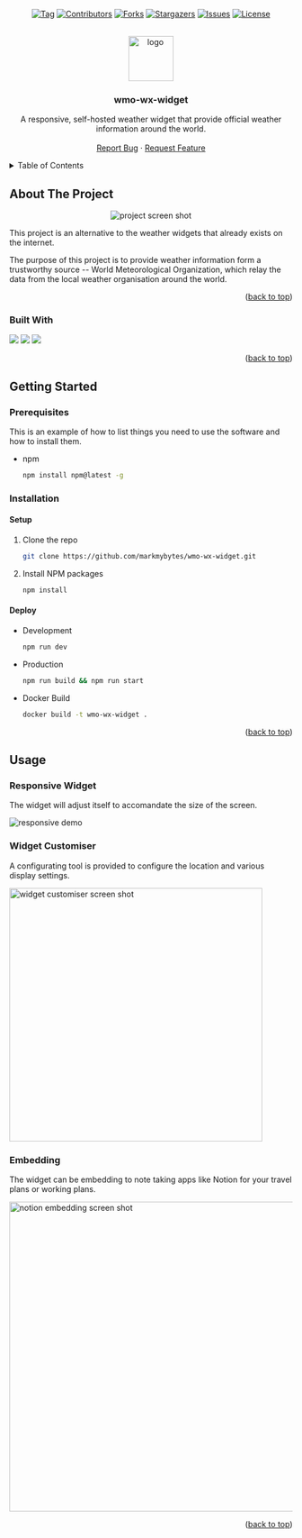 <a id="readme-top"></a>



<!-- PROJECT SHIELDS -->
<!--
*** I'm using markdown "reference style" links for readability.
*** Reference links are enclosed in brackets [ ] instead of parentheses ( ).
*** See the bottom of this document for the declaration of the reference variables
*** for contributors-url, forks-url, etc. This is an optional, concise syntax you may use.
*** https://www.markdownguide.org/basic-syntax/#reference-style-links
-->
<div align="center">

  [![Tag][tag-shield]][tag-url]
  [![Contributors][contributors-shield]][contributors-url]
  [![Forks][forks-shield]][forks-url]
  [![Stargazers][stars-shield]][stars-url]
  [![Issues][issues-shield]][issues-url]
  [![License][license-shield]][license-url]
  
</div>



<!-- PROJECT LOGO -->
<br />
<div align="center">
  <a href="https://github.com/markmybytes/wmo-wx-widget">
    <img src="https://github.com/user-attachments/assets/f41d13b1-f0c7-4516-8741-145c28890158" alt="logo" width="80" height="80">
  </a>

  <h3 align="center">wmo-wx-widget</h3>

  <p align="center">
    A responsive, self-hosted weather widget that provide official weather information around the world.
    <br />
    <br />
    <a href="https://github.com/markmybytes/wmo-wx-widget/issues/new?labels=bug&template=bug-report---.md">Report Bug</a>
    ·
    <a href="https://github.com/markmybytes/wmo-wx-widget/issues/new?labels=enhancement&template=feature-request---.md">Request Feature</a>
  </p>
</div>



<!-- TABLE OF CONTENTS -->
<details>
  <summary>Table of Contents</summary>
  <ol>
    <li>
      <a href="#about-the-project">About The Project</a>
      <ul>
        <li><a href="#built-with">Built With</a></li>
      </ul>
    </li>
    <li>
      <a href="#getting-started">Getting Started</a>
      <ul>
        <li><a href="#prerequisites">Prerequisites</a></li>
        <li><a href="#installation">Installation</a></li>
      </ul>
    </li>
    <li><a href="#usage">Usage</a></li>
  </ol>
</details>



<!-- ABOUT THE PROJECT -->
## About The Project
<p align="center">
  <img src="https://github.com/user-attachments/assets/a1a85bf7-5f62-4adf-9431-acb743b342ca" alt="project screen shot">
<p align="right">

This project is an alternative to the weather widgets that already exists on the internet.

The purpose of this project is to provide weather information form a trustworthy source -- World Meteorological Organization, which relay the data from the local weather organisation around the world.

<p align="right">(<a href="#readme-top">back to top</a>)</p>



### Built With

[<img src="https://img.shields.io/badge/bootstrap%20icons-7532fa?style=for-the-badge&logo=bootstrap&logoColor=white">](https://tailwindcss.com/)
[<img src="https://img.shields.io/badge/next.js-000000?style=for-the-badge&logo=nextdotjs&logoColor=white">](https://nextjs.org/)
[<img src="https://img.shields.io/badge/tailwindcss-38bdf8?style=for-the-badge&logo=tailwindcss&logoColor=white">](https://tailwindcss.com/)

<p align="right">(<a href="#readme-top">back to top</a>)</p>



<!-- GETTING STARTED -->
## Getting Started

### Prerequisites

This is an example of how to list things you need to use the software and how to install them.
* npm
  ```sh
  npm install npm@latest -g
  ```

### Installation

#### Setup

1. Clone the repo
   ```sh
   git clone https://github.com/markmybytes/wmo-wx-widget.git
   ```
2. Install NPM packages
   ```sh
   npm install
   ```

#### Deploy

* Development
   ```sh
   npm run dev
   ```
* Production
   ```sh
   npm run build && npm run start
   ```
* Docker Build
   ```sh
   docker build -t wmo-wx-widget .
   ```

<p align="right">(<a href="#readme-top">back to top</a>)</p>



<!-- USAGE EXAMPLES -->
## Usage

### Responsive Widget

The widget will adjust itself to accomandate the size of the screen.

<img src="https://github.com/user-attachments/assets/3ccb74ab-6bb4-4166-91db-0be3d70ef746" alt="responsive demo">

### Widget Customiser

A configurating tool is provided to configure the location and various display settings.

<img src="https://github.com/user-attachments/assets/e55c1499-a12e-4966-b796-f27fbb503cf6" alt="widget customiser screen shot" width="450">

### Embedding

The widget can be embedding to note taking apps like Notion for your travel plans or working plans.

<img src="https://github.com/user-attachments/assets/77e54ac9-de75-40d0-85b5-0d3a8672a290" alt="notion embedding screen shot" height="550">

<p align="right">(<a href="#readme-top">back to top</a>)</p>



<!-- MARKDOWN LINKS & IMAGES -->
<!-- https://www.markdownguide.org/basic-syntax/#reference-style-links -->
[tag-url]: https://github.com/markmybytes/wmo-wx-widget/releases
[tag-shield]: https://img.shields.io/github/v/tag/markmybytes/wmo-wx-widget?style=for-the-badge&label=LATEST&color=%23B1B1B1
[contributors-shield]: https://img.shields.io/github/contributors/markmybytes/wmo-wx-widget.svg?style=for-the-badge
[contributors-url]: https://github.com/markmybytes/wmo-wx-widget/graphs/contributors
[forks-shield]: https://img.shields.io/github/forks/markmybytes/wmo-wx-widget.svg?style=for-the-badge
[forks-url]: https://github.com/markmybytes/wmo-wx-widget/network/members
[stars-shield]: https://img.shields.io/github/stars/markmybytes/wmo-wx-widget.svg?style=for-the-badge
[stars-url]: https://github.com/markmybytes/wmo-wx-widget/stargazers
[issues-shield]: https://img.shields.io/github/issues/markmybytes/wmo-wx-widget.svg?style=for-the-badge
[issues-url]: https://github.com/markmybytes/wmo-wx-widget/issues
[license-shield]: https://img.shields.io/github/license/markmybytes/wmo-wx-widget?style=for-the-badge
[license-url]: https://github.com/markmybytes/wmo-wx-widget/blob/master/LICENSE
[product-screenshot]: https://github.com/markmybytes/wmo-wx-widget/assets/71750702/e605d36b-e0a0-46ba-adec-f65fa260679b
